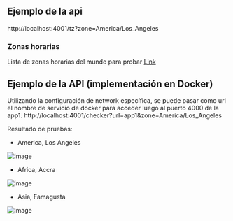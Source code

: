 ## Ejemplo de la api
http://localhost:4001/tz?zone=America/Los_Angeles

### Zonas horarias
Lista de zonas horarias del mundo para probar
[Link](https://gist.github.com/diogocapela/12c6617fc87607d11fd62d2a4f42b02a)

## Ejemplo de la API (implementación en Docker)
Utilizando la configuración de network específica, se puede pasar como url el nombre de servicio de docker para acceder luego al puerto 4000 de la app1.
http://localhost:4001/checker?url=app1&zone=America/Los_Angeles

Resultado de pruebas:

- America, Los Angeles

![image](https://github.com/AgustinDuelli/ucse-prog2-2024-U3-Duelli/assets/130614935/fae1837a-0677-429c-81cd-2ba5f182b808)

- Africa, Accra

![image](https://github.com/AgustinDuelli/ucse-prog2-2024-U3-Duelli/assets/130614935/985fe471-9b55-449b-9c05-ae649f5d7771)

- Asia, Famagusta

![image](https://github.com/AgustinDuelli/ucse-prog2-2024-U3-Duelli/assets/130614935/19b067bf-f16d-4048-9006-5a02413748eb)
